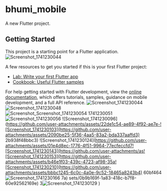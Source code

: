 # bhumi_mobile

A new Flutter project.

## Getting Started

This project is a starting point for a Flutter application.![Screenshot_1741230044](https://github.com/user-attachments/assets/1a9f0580-9eeb-4abf-97a9-dd6912933b9f)


A few resources to get you started if this is your first Flutter project:

- [Lab: Write your first Flutter app](https://docs.flutter.dev/get-started/codelab)
- [Cookbook: Useful Flutter samples](https://docs.flutter.dev/cookbook)

For help getting started with Flutter development, view the
[online documentation](https://docs.flutter.dev/), which offers tutorials,
samples, guidance on mobile development, and a full API reference.
![Screenshot_1741230044](https://github.com/user-attachments/assets/63a7a198-bf44-4a82-9f72-000a10983021)
![Screenshot_1741230048](https://github.com/user-attachments/assets/fba7fc2c-d798-42ce-ab46-8eef9fdab57e)
![Screenshot_![Screenshot_1741230054](https://github.com/user-attachments/assets/301e86a4-2bb4-4406-8775-3afc17216455)
1741230051](https://github.com/user-attachments/assets/06803715-2bb6-40d3-b8f1-7785f0354782)
![Screenshot_1741230056](https://github.com/user-attachments/assets/7be893c6-d436-44fc-ad0d-083e707203c6)
![Screenshot_1741230096](https://github.com/user-attachments/assets/22de1c54-ae89-4f92-ae7e-![Screenshot_1741230103](https://github.com/user-attachments/assets/2090be25-5f36-4aa5-83a2-bda337aaffd3)
2b938f48bbc3)
![Screenshot_1741230124](https://github.com/user-attachments/assets/01e4d8ec-1776-4f51-9964-77ecfeccfd7![Screenshot_1741230143](https://github.com/user-attachments/as![Screenshot_1741230153](https://github.com/user-attachments/assets/b46e1f03-439c-4723-af98-35a![Screenshot_1741230210](https://github.com/user-attachments/assets/bbbc1245-6c0c-4a0e-9c52-18465a8243b4)
60bf464![Screenshot_1741230166](https://github.com/user-attachments/assets/3dcc638a-5551-46c0-bf5a-42e39211ddb9)
7a)
sets/0b9b169f-1a83-418c-b7f8-60e92562169e)
3![Screenshot_1741230129](https://github.com/user-attachments/assets/903d64fd-026b-40ce-ae46-49536d5853f2)
)

